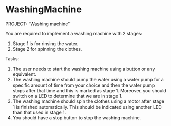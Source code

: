 # WashingMachine
PROJECT: “Washing machine” 

You are required to implement a washing machine with 2 stages:
1. Stage 1 is for rinsing the water.
2. Stage 2 for spinning the clothes.

Tasks:

1) The user needs to start the washing machine using a button or any
equivalent.
2) The washing machine should pump the water using a water pump for a
specific amount of time from your choice and then the water pump stops
after that time and this is marked as stage 1. Moreover, you should switch on
a LED to determine that we are in stage 1.
3) The washing machine should spin the clothes using a motor after stage 1 is
finished automatically. This should be indicated using another LED than that
used in stage 1.
4) You should have a stop button to stop the washing machine.
